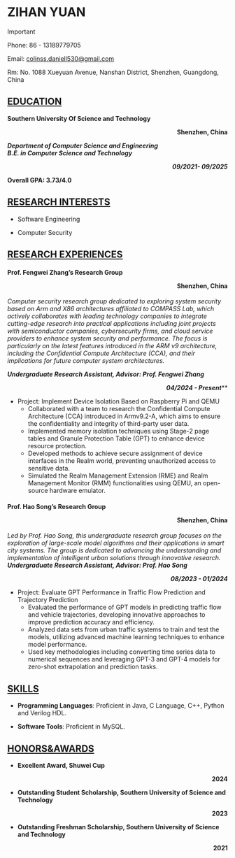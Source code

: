# ZIHAN YUAN 

> [!IMPORTANT]
>
> Phone: 86 - 13189779705      
>
> Email: colinss.daniell530@gmail.com
>
> Rm: No. 1088 Xueyuan Avenue, Nanshan District, Shenzhen, Guangdong, China



## <u>EDUCATION</u>

**Southern University Of Science and Technology  <p align="right">Shenzhen, China</p>**
***Department of Computer Science and Engineering***</br>
***B.E. in Computer Science and Technology***	               											    <p align="right">***09/2021- 09/2025***</p>

**Overall GPA: 3.73/4.0**  	



## <u>RESEARCH INTERESTS</u>

* Software Engineering

* Computer Security

  

## <u>RESEARCH EXPERIENCES</u>



#### <p align="left">Prof. Fengwei Zhang’s Research Group<p align="right">**Shenzhen, China**</p></p>

*Computer security research group dedicated to exploring system security based on Arm and X86 architectures affiliated to COMPASS Lab, which actively collaborates with leading technology companies to integrate cutting-edge research into practical applications including joint projects with semiconductor companies, cybersecurity firms, and cloud service providers to enhance system security and performance. The focus is particularly on the latest features introduced in the ARM v9 architecture, including the Confidential Compute Architecture (CCA), and their implications for future computer system architectures.*

***Undergraduate Research Assistant, Advisor: Prof. Fengwei  Zhang***                                                     			<p align="right">***04/2024 - Present*****</p>

* Project: Implement Device Isolation Based on Raspberry Pi and QEMU
  * Collaborated with a team to research the Confidential Compute Architecture (CCA) introduced in Armv9.2-A, which aims to ensure the confidentiality and integrity of third-party user data.
  * Implemented memory isolation techniques using Stage-2 page tables and Granule Protection Table (GPT) to enhance device resource protection.
  * Developed methods to achieve secure assignment of device interfaces in the Realm world, preventing unauthorized access to sensitive data.
  * Simulated the Realm Management Extension (RME) and Realm Management Monitor (RMM) functionalities using QEMU, an open-source hardware emulator.

#### Prof. Hao Song’s Research Group                                                                                          <p align="right">Shenzhen, China</p>

*Led by Prof. Hao Song, this undergraduate research group focuses on the exploration of large-scale model algorithms and their applications in smart city systems. The group is dedicated to advancing the understanding and implementation of intelligent urban solutions through innovative research.*
***Undergraduate Research Assistant, Advisor: Prof. Hao Song***                                                            	  		  <p align="right">***08/2023 - 01/2024***</p>

* Project: Evaluate GPT Performance in Traffic Flow Prediction and Trajectory Prediction
  * Evaluated the performance of GPT models in predicting traffic flow and vehicle trajectories, developing innovative approaches to improve prediction accuracy and efficiency.
  * Analyzed data sets from urban traffic systems to train and test the models, utilizing advanced machine learning techniques to enhance model performance.
  * Used key methodologies including converting time series data to numerical sequences and leveraging GPT-3 and GPT-4 models for zero-shot extrapolation and prediction tasks.

## <u>SKILLS</u>

* **Programming Languages**: Proficient in Java, C Language, C++, Python and Verilog HDL.

* **Software Tools**: Proficient in MySQL.

  

## <u>HONORS&AWARDS</u>

* **Excellent Award, Shuwei Cup**                                                                                                                                    			    <p align="right">**2024**</p>  
* **Outstanding Student Scholarship, Southern University of Science and Technology**                                                            <p align="right">**2023**</p> 
* **Outstanding Freshman Scholarship, Southern University of Science and Technology**                                                        <p align="right">**2021**</p>     
